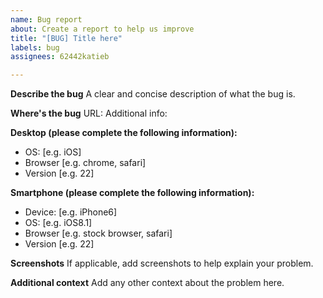 ```yaml
---
name: Bug report
about: Create a report to help us improve
title: "[BUG] Title here"
labels: bug
assignees: 62442katieb

---
```


**Describe the bug**
A clear and concise description of what the bug is.

**Where's the bug**
URL:
Additional info:

**Desktop (please complete the following information):**
 - OS: [e.g. iOS]
 - Browser [e.g. chrome, safari]
 - Version [e.g. 22]

**Smartphone (please complete the following information):**
 - Device: [e.g. iPhone6]
 - OS: [e.g. iOS8.1]
 - Browser [e.g. stock browser, safari]
 - Version [e.g. 22]


**Screenshots**
If applicable, add screenshots to help explain your problem.

**Additional context**
Add any other context about the problem here.
